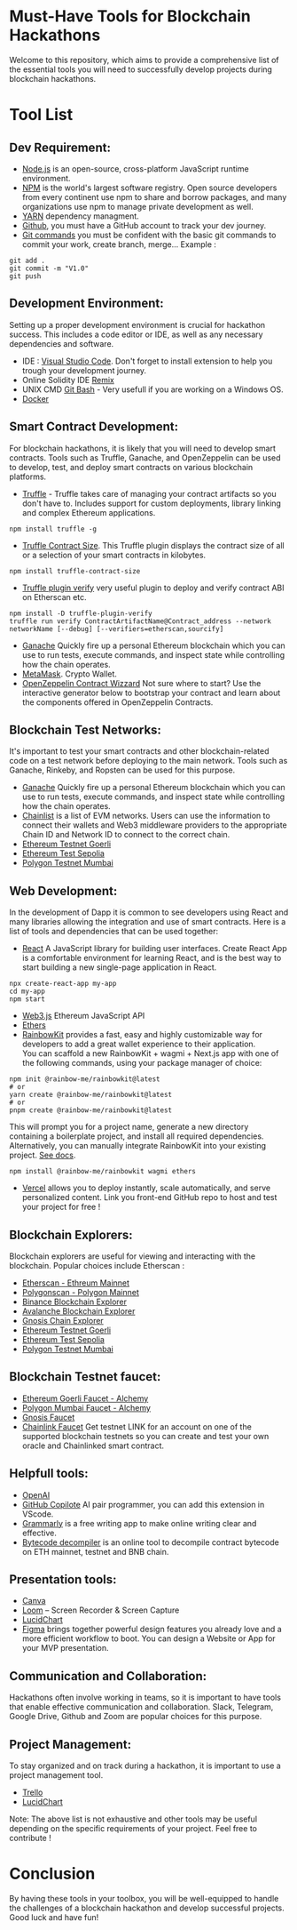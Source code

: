 # Must-Have Tools for Blockchain Hackathons

Welcome to this repository, which aims to provide a comprehensive list of the essential tools you will need to successfully develop projects during blockchain hackathons.

# Tool List  

## **Dev Requirement:**
- [Node.js](https://nodejs.org/en/download/) is an open-source, cross-platform JavaScript runtime environment.
- [NPM](https://docs.npmjs.com/) is the world's largest software registry. Open source developers from every continent use npm to share and borrow packages, and many organizations use npm to manage private development as well.
- [YARN](https://classic.yarnpkg.com/) dependency managment.
- [Github](https://www.github.com/), you must have a GitHub account to track your dev journey. 
- [Git commands](https://git-scm.com/docs) you must be confident with the basic git commands to commit your work, create branch, merge... Example :
```
git add .
git commit -m "V1.0"
git push
```

## **Development Environment:** 
Setting up a proper development environment is crucial for hackathon success. This includes a code editor or IDE, as well as any necessary dependencies and software.  
- IDE : [Visual Studio Code](https://code.visualstudio.com/download). Don't forget to install extension to help you trough your development journey.
- Online Solidity IDE [Remix](https://remix.ethereum.org/)
- UNIX CMD [Git Bash](https://git-scm.com/downloads) - Very usefull if you are working on a Windows OS.
- [Docker](https://www.docker.com/)

## **Smart Contract Development:** 
For blockchain hackathons, it is likely that you will need to develop smart contracts. Tools such as Truffle, Ganache, and OpenZeppelin can be used to develop, test, and deploy smart contracts on various blockchain platforms.
- [Truffle](https://trufflesuite.com/) - Truffle takes care of managing your contract artifacts so you don't have to. Includes support for custom deployments, library linking and complex Ethereum applications.
```
npm install truffle -g
```
- [Truffle Contract Size](https://www.npmjs.com/package/truffle-contract-size). This Truffle plugin displays the contract size of all or a selection of your smart contracts in kilobytes.
```
npm install truffle-contract-size
```
- [Truffle plugin verify](https://www.npmjs.com/package/truffle-plugin-verify) very useful plugin to deploy and verify contract ABI on Etherscan etc.
```
npm install -D truffle-plugin-verify
truffle run verify ContractArtifactName@Contract_address --network networkName [--debug] [--verifiers=etherscan,sourcify]
```

- [Ganache](https://trufflesuite.com/ganache/) Quickly fire up a personal Ethereum blockchain which you can use to run tests, execute commands, and inspect state while controlling how the chain operates.
- [MetaMask](https://metamask.io/). Crypto Wallet.
- [OpenZeppelin Contract Wizzard](https://docs.openzeppelin.com/contracts/4.x/wizard) Not sure where to start? Use the interactive generator below to bootstrap your contract and learn about the components offered in OpenZeppelin Contracts.

## **Blockchain Test Networks:** 
It's important to test your smart contracts and other blockchain-related code on a test network before deploying to the main network. Tools such as Ganache, Rinkeby, and Ropsten can be used for this purpose.
- [Ganache](https://trufflesuite.com/ganache/) Quickly fire up a personal Ethereum blockchain which you can use to run tests, execute commands, and inspect state while controlling how the chain operates.
- [Chainlist](https://chainlist.org/) is a list of EVM networks. Users can use the information to connect their wallets and Web3 middleware providers to the appropriate Chain ID and Network ID to connect to the correct chain.
- [Ethereum Testnet Goerli](https://goerli.etherscan.io/)
- [Ethereum Test Sepolia](https://sepolia.etherscan.io/)
- [Polygon Testnet Mumbai](https://mumbai.polygonscan.com/)

## **Web Development:**
In the development of Dapp it is common to see developers using React and many libraries allowing the integration and use of smart contracts. Here is a list of tools and dependencies that can be used together:
- [React](https://en.reactjs.org/) A JavaScript library for building user interfaces.
Create React App is a comfortable environment for learning React, and is the best way to start building a new single-page application in React.
```
npx create-react-app my-app
cd my-app
npm start
```  
- [Web3.js](https://github.com/web3/web3.js) Ethereum JavaScript API
- [Ethers](https://docs.ethers.org/)
- [RainbowKit](https://www.rainbowkit.com/) provides a fast, easy and highly customizable way for developers to add a great wallet experience to their application.  
You can scaffold a new RainbowKit + wagmi + Next.js app with one of the following commands, using your package manager of choice:
```
npm init @rainbow-me/rainbowkit@latest
# or
yarn create @rainbow-me/rainbowkit@latest
# or
pnpm create @rainbow-me/rainbowkit@latest
```
This will prompt you for a project name, generate a new directory containing a boilerplate project, and install all required dependencies.  
Alternatively, you can manually integrate RainbowKit into your existing project. [See docs](https://www.rainbowkit.com/docs/installation).
```
npm install @rainbow-me/rainbowkit wagmi ethers
```
- [Vercel](https://vercel.com/) allows you to deploy instantly, scale automatically, and serve personalized content. Link you front-end GitHub repo to host and test your project for free !


## **Blockchain Explorers:** 
Blockchain explorers are useful for viewing and interacting with the blockchain. Popular choices include Etherscan :
- [Etherscan - Ethreum Mainnet](https://etherscan.io/)
- [Polygonscan - Polygon Mainnet](https://polygonscan.com/)
- [Binance Blockchain Explorer](https://bscscan.com/)
- [Avalanche Blockchain Explorer](https://snowtrace.io/)
- [Gnosis Chain Explorer](https://blockscout.com/xdai/mainnet/)
- [Ethereum Testnet Goerli](https://goerli.etherscan.io/)
- [Ethereum Test Sepolia](https://sepolia.etherscan.io/)
- [Polygon Testnet Mumbai](https://mumbai.polygonscan.com/)

## **Blockchain Testnet faucet:**
- [Ethereum Goerli Faucet - Alchemy](https://goerlifaucet.com/)
- [Polygon Mumbai Faucet - Alchemy](https://mumbaifaucet.com/)
- [Gnosis Faucet](https://gnosisfaucet.com/)
- [Chainlink Faucet](https://faucets.chain.link/) Get testnet LINK for an account on one of the supported blockchain testnets so you can create and test your own oracle and Chainlinked smart contract.

## **Helpfull tools:**
- [OpenAI](https://chat.openai.com/) 
- [GitHub Copilote](https://github.com/features/copilot) AI pair programmer, you can add this extension in VScode.
- [Grammarly](https://www.grammarly.com/) is a free writing app to make online writing clear and effective.
- [Bytecode decompiler](https://ethervm.io/decompile) is an online tool to decompile contract bytecode on ETH mainnet, testnet and BNB chain. 


## **Presentation tools:**
- [Canva](https://www.canva.com/)
- [Loom](https://www.loom.com/screen-recorder) – Screen Recorder & Screen Capture
- [LucidChart](https://www.lucidchart.com/)
- [Figma](https://www.figma.com/) brings together powerful design features you already love and a more efficient workflow to boot. You can design a Website or App for your MVP presentation.

## **Communication and Collaboration:** 
Hackathons often involve working in teams, so it is important to have tools that enable effective communication and collaboration. Slack, Telegram, Google Drive, Github and Zoom are popular choices for this purpose.  

## **Project Management:** 
To stay organized and on track during a hackathon, it is important to use a project management tool.
- [Trello](https://trello.com/)
- [LucidChart](https://www.lucidchart.com/)

Note: The above list is not exhaustive and other tools may be useful depending on the specific requirements of your project. Feel free to contribute !  

# Conclusion
By having these tools in your toolbox, you will be well-equipped to handle the challenges of a blockchain hackathon and develop successful projects. Good luck and have fun!

